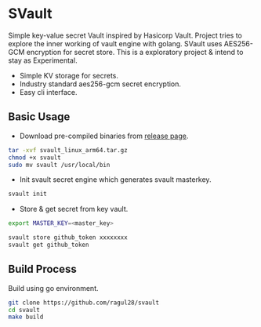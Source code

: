 # SVault

Simple key-value secret Vault inspired by Hasicorp Vault. Project tries to explore the inner working of vault engine with golang. SVault uses AES256-GCM encryption for secret store. This is a exploratory project & intend to stay as Experimental.

* Simple KV storage for secrets.
* Industry standard aes256-gcm secret encryption.
* Easy cli interface.

## Basic Usage

* Download pre-compiled binaries from [release page](https://github.com/ragul28/svault/releases).

```sh
tar -xvf svault_linux_arm64.tar.gz
chmod +x svault
sudo mv svault /usr/local/bin
```

* Init svault secret engine which generates svault masterkey.
```sh
svault init
```

* Store & get secret from key vault.
```sh
export MASTER_KEY=<master_key>

svault store github_token xxxxxxxx
svault get github_token
```

## Build Process

Build using go environment.
```sh
git clone https://github.com/ragul28/svault
cd svault
make build
```